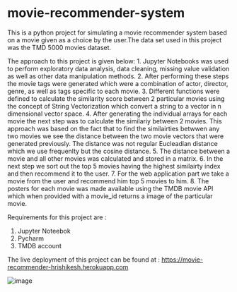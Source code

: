 # movie-recommender-system
 This is a python project for simulating a movie recommender system based on a movie given as a choice by the user.The data set used in this project was the TMD 5000 movies dataset.
 
 The approach to this project is given below:
    1. Jupyter Notebooks was used to perform exploratory data analysis, data cleaning, missing value validation as well as other data manipulation methods.
    2. After performing these steps the movie tags were generated which were a combination of actor, director, genre, as well as tags specific to each movie.
    3. Different functions were defined to calculate the similarity score between 2 particular movies using the concept of String Vectorization which convert a string to a vector in n dimensional vector space.
    4. After generating the individual arrays for each movie the next step was to calculate the similariy between 2 movies. This approach was based on the fact that to find the similairties betwwen any two movies we see the distance between the two movie vectors that were generated previously. The distance was not regular Eucleadian distance which we use frequenlty but the cosine distance.
    5. The distance between a movie and all other movies was calculated and stored in a matrix.
    6. In the next step we sort out the top 5 movies having the highest similairty index and then recommend it to the user.
    7. For the web application part we take a movie from the user and recommend him top 5 movies to him.
    8. The posters for each movie was made available using the TMDB movie API which when provided with a movie_id returns a image of the particular movie.
   
   
Requirements for this project are :
  1. Jupyter Noteebok
  2. Pycharm
  3. TMDB account

The live deployment of this project can be found at : https://movie-recommender-hrishikesh.herokuapp.com

![image](https://user-images.githubusercontent.com/65590350/173230440-85f44876-3c60-4e66-a9af-e7e03048d7d2.png)

